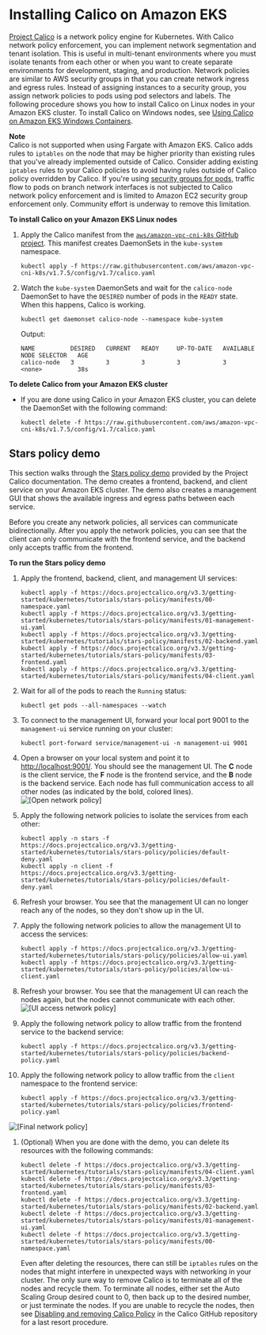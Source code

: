 # Installing Calico on Amazon EKS<a name="calico"></a>

[Project Calico](https://www.projectcalico.org/) is a network policy engine for Kubernetes\. With Calico network policy enforcement, you can implement network segmentation and tenant isolation\. This is useful in multi\-tenant environments where you must isolate tenants from each other or when you want to create separate environments for development, staging, and production\. Network policies are similar to AWS security groups in that you can create network ingress and egress rules\. Instead of assigning instances to a security group, you assign network policies to pods using pod selectors and labels\. The following procedure shows you how to install Calico on Linux nodes in your Amazon EKS cluster\. To install Calico on Windows nodes, see [Using Calico on Amazon EKS Windows Containers](http://aws.amazon.com/blogs/containers/using-calico-on-amazon-eks-windows-containers/)\.

**Note**  
Calico is not supported when using Fargate with Amazon EKS\.
Calico adds rules to `iptables` on the node that may be higher priority than existing rules that you've already implemented outside of Calico\. Consider adding existing `iptables` rules to your Calico policies to avoid having rules outside of Calico policy overridden by Calico\.
If you're using [security groups for pods](security-groups-for-pods.md), traffic flow to pods on branch network interfaces is not subjected to Calico network policy enforcement and is limited to Amazon EC2 security group enforcement only\. Community effort is underway to remove this limitation\.

**To install Calico on your Amazon EKS Linux nodes**

1. Apply the Calico manifest from the [`aws/amazon-vpc-cni-k8s` GitHub project](https://github.com/aws/amazon-vpc-cni-k8s)\. This manifest creates DaemonSets in the `kube-system` namespace\.

   ```
   kubectl apply -f https://raw.githubusercontent.com/aws/amazon-vpc-cni-k8s/v1.7.5/config/v1.7/calico.yaml
   ```

1. Watch the `kube-system` DaemonSets and wait for the `calico-node` DaemonSet to have the `DESIRED` number of pods in the `READY` state\. When this happens, Calico is working\.

   ```
   kubectl get daemonset calico-node --namespace kube-system
   ```

   Output:

   ```
   NAME          DESIRED   CURRENT   READY     UP-TO-DATE   AVAILABLE   NODE SELECTOR   AGE
   calico-node   3         3         3         3            3           <none>          38s
   ```

**To delete Calico from your Amazon EKS cluster**
+ If you are done using Calico in your Amazon EKS cluster, you can delete the DaemonSet with the following command:

  ```
  kubectl delete -f https://raw.githubusercontent.com/aws/amazon-vpc-cni-k8s/v1.7.5/config/v1.7/calico.yaml
  ```

## Stars policy demo<a name="calico-stars-demo"></a>

This section walks through the [Stars policy demo](https://docs.projectcalico.org/v3.1/getting-started/kubernetes/tutorials/stars-policy/) provided by the Project Calico documentation\. The demo creates a frontend, backend, and client service on your Amazon EKS cluster\. The demo also creates a management GUI that shows the available ingress and egress paths between each service\. 

Before you create any network policies, all services can communicate bidirectionally\. After you apply the network policies, you can see that the client can only communicate with the frontend service, and the backend only accepts traffic from the frontend\.

**To run the Stars policy demo**

1. Apply the frontend, backend, client, and management UI services:

   ```
   kubectl apply -f https://docs.projectcalico.org/v3.3/getting-started/kubernetes/tutorials/stars-policy/manifests/00-namespace.yaml
   kubectl apply -f https://docs.projectcalico.org/v3.3/getting-started/kubernetes/tutorials/stars-policy/manifests/01-management-ui.yaml
   kubectl apply -f https://docs.projectcalico.org/v3.3/getting-started/kubernetes/tutorials/stars-policy/manifests/02-backend.yaml
   kubectl apply -f https://docs.projectcalico.org/v3.3/getting-started/kubernetes/tutorials/stars-policy/manifests/03-frontend.yaml
   kubectl apply -f https://docs.projectcalico.org/v3.3/getting-started/kubernetes/tutorials/stars-policy/manifests/04-client.yaml
   ```

1. Wait for all of the pods to reach the `Running` status:

   ```
   kubectl get pods --all-namespaces --watch
   ```

1. To connect to the management UI, forward your local port 9001 to the `management-ui` service running on your cluster:

   ```
   kubectl port-forward service/management-ui -n management-ui 9001
   ```

1. Open a browser on your local system and point it to [http://localhost:9001/](http://localhost:9001/)\. You should see the management UI\. The **C** node is the client service, the **F** node is the frontend service, and the **B** node is the backend service\. Each node has full communication access to all other nodes \(as indicated by the bold, colored lines\)\.  
![\[Open network policy\]](http://docs.aws.amazon.com/eks/latest/userguide/images/stars-default.png)

1. Apply the following network policies to isolate the services from each other:

   ```
   kubectl apply -n stars -f https://docs.projectcalico.org/v3.3/getting-started/kubernetes/tutorials/stars-policy/policies/default-deny.yaml
   kubectl apply -n client -f https://docs.projectcalico.org/v3.3/getting-started/kubernetes/tutorials/stars-policy/policies/default-deny.yaml
   ```

1. Refresh your browser\. You see that the management UI can no longer reach any of the nodes, so they don't show up in the UI\.

1. Apply the following network policies to allow the management UI to access the services:

   ```
   kubectl apply -f https://docs.projectcalico.org/v3.3/getting-started/kubernetes/tutorials/stars-policy/policies/allow-ui.yaml
   kubectl apply -f https://docs.projectcalico.org/v3.3/getting-started/kubernetes/tutorials/stars-policy/policies/allow-ui-client.yaml
   ```

1. Refresh your browser\. You see that the management UI can reach the nodes again, but the nodes cannot communicate with each other\.  
![\[UI access network policy\]](http://docs.aws.amazon.com/eks/latest/userguide/images/stars-no-traffic.png)

1. Apply the following network policy to allow traffic from the frontend service to the backend service:

   ```
   kubectl apply -f https://docs.projectcalico.org/v3.3/getting-started/kubernetes/tutorials/stars-policy/policies/backend-policy.yaml
   ```

1. Apply the following network policy to allow traffic from the `client` namespace to the frontend service:

   ```
   kubectl apply -f https://docs.projectcalico.org/v3.3/getting-started/kubernetes/tutorials/stars-policy/policies/frontend-policy.yaml
   ```  
![\[Final network policy\]](http://docs.aws.amazon.com/eks/latest/userguide/images/stars-final.png)

1. \(Optional\) When you are done with the demo, you can delete its resources with the following commands:

   ```
   kubectl delete -f https://docs.projectcalico.org/v3.3/getting-started/kubernetes/tutorials/stars-policy/manifests/04-client.yaml
   kubectl delete -f https://docs.projectcalico.org/v3.3/getting-started/kubernetes/tutorials/stars-policy/manifests/03-frontend.yaml
   kubectl delete -f https://docs.projectcalico.org/v3.3/getting-started/kubernetes/tutorials/stars-policy/manifests/02-backend.yaml
   kubectl delete -f https://docs.projectcalico.org/v3.3/getting-started/kubernetes/tutorials/stars-policy/manifests/01-management-ui.yaml
   kubectl delete -f https://docs.projectcalico.org/v3.3/getting-started/kubernetes/tutorials/stars-policy/manifests/00-namespace.yaml
   ```

   Even after deleting the resources, there can still be `iptables` rules on the nodes that might interfere in unexpected ways with networking in your cluster\. The only sure way to remove Calico is to terminate all of the nodes and recycle them\. To terminate all nodes, either set the Auto Scaling Group desired count to 0, then back up to the desired number, or just terminate the nodes\. If you are unable to recycle the nodes, then see [Disabling and removing Calico Policy](https://github.com/projectcalico/calico/blob/master/hack/remove-calico-policy/remove-policy.md) in the Calico GitHub repository for a last resort procedure\.